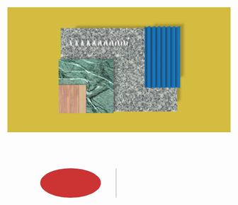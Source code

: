 <img src="Images/ClickPalette.svg">
<?xml version="1.0" encoding="utf-8"?>
<!-- Generator: Adobe Illustrator 26.0.2, SVG Export Plug-In . SVG Version: 6.00 Build 0)  -->
<svg version="1.1" xmlns="http://www.w3.org/2000/svg" xmlns:xlink="http://www.w3.org/1999/xlink" x="0px" y="0px"
	 viewBox="0 0 1366 768" style="enable-background:new 0 0 1366 768;" xml:space="preserve">
<style type="text/css">
	.st0{fill:#CC3333;}
	.st1{fill:none;stroke:#000000;stroke-miterlimit:10;}
</style>
<g id="Oval">
	<g>
		<ellipse class="st0" cx="386.54" cy="303" rx="185.31" ry="89.79"/>
		<path d="M386.54,213.42c102.06,0,185.1,40.19,185.1,89.58s-83.03,89.58-185.1,89.58S201.44,352.4,201.44,303
			S284.48,213.42,386.54,213.42 M386.54,213c-102.46,0-185.52,40.29-185.52,90s83.06,90,185.52,90s185.52-40.29,185.52-90
			S489,213,386.54,213L386.54,213z"/>
	</g>
</g>
<g id="Lines">
	<line class="st1" x1="665.44" y1="213" x2="665.44" y2="393"/>
</g>
</svg>
